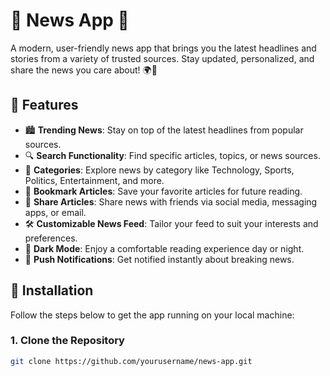 # 📰 News App 🚀

A modern, user-friendly news app that brings you the latest headlines and stories from a variety of trusted sources. Stay updated, personalized, and share the news you care about! 🌍💬

## 🌟 Features

- 🏙️ **Trending News**: Stay on top of the latest headlines from popular sources.
- 🔍 **Search Functionality**: Find specific articles, topics, or news sources.
- 📂 **Categories**: Explore news by category like Technology, Sports, Politics, Entertainment, and more.
- 📑 **Bookmark Articles**: Save your favorite articles for future reading.
- 📲 **Share Articles**: Share news with friends via social media, messaging apps, or email.
- 🛠️ **Customizable News Feed**: Tailor your feed to suit your interests and preferences.
- 🌙 **Dark Mode**: Enjoy a comfortable reading experience day or night.
- 🔔 **Push Notifications**: Get notified instantly about breaking news.

## 🚀 Installation

Follow the steps below to get the app running on your local machine:

### 1. Clone the Repository

```bash
git clone https://github.com/yourusername/news-app.git
